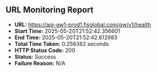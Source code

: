 ## URL Monitoring Report

- **URL:** https://api-gw1-prod1.fisglobal.com/gw/v1/health
- **Start Time:** 2025-05-20T21:52:42.356601
- **End Time:** 2025-05-20T21:52:42.612983
- **Total Time Taken:** 0.256382 seconds
- **HTTP Status Code:** 200
- **Status:** Success
- **Failure Reason:** N/A
